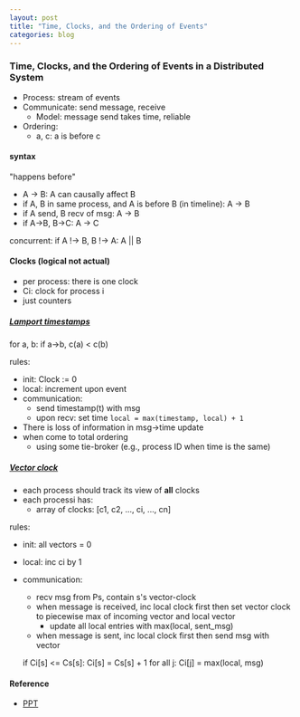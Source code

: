 ```yaml
---
layout: post
title: "Time, Clocks, and the Ordering of Events"
categories: blog
---
```


### Time, Clocks, and the Ordering of Events in a Distributed System
* Process: stream of events
* Communicate: send message, receive
    * Model: message send takes time, reliable
* Ordering:
    * a, c: a is before c

#### syntax
"happens before"

* A -> B: A can causally affect B
* if A, B in same process, and A is before B (in timeline): A -> B
* if A send, B recv of msg: A -> B
* if A->B, B->C: A -> C

concurrent: if A !-> B, B !-> A: A || B

#### Clocks (logical not actual)
* per process: there is one clock
* Ci: clock for process i
* just counters

##### [Lamport timestamps](https://en.wikipedia.org/wiki/Lamport_timestamps)
for a, b: if a->b, c(a) < c(b)

rules:

* init: Clock := 0
* local: increment upon event
* communication:
    * send timestamp(t) with msg
    * upon recv: set time `local = max(timestamp, local) + 1`
* There is loss of information in msg->time update
* when come to total ordering
    * using some tie-broker (e.g., process ID when time is the same)

##### [Vector clock](https://en.wikipedia.org/wiki/Vector_clock)
* each process should track its view of **all** clocks
* each processi has:
    * array of clocks: [c1, c2, ..., ci, ..., cn]

rules:

* init: all vectors = 0
* local: inc ci by 1
* communication:
    * recv msg from Ps, contain s's vector-clock
    * when message is received, inc local clock first then set vector clock to piecewise max of incoming vector and local vector
        * update all local entries with max(local, sent_msg)
    * when message is sent, inc local clock first then send msg with vector

    if Ci[s] <= Cs[s]:
	Ci[s] = Cs[s] + 1
    for all j:
	Ci[j] = max(local, msg)


#### Reference
* [PPT](http://www.slideshare.net/payberah/time-43900531)
